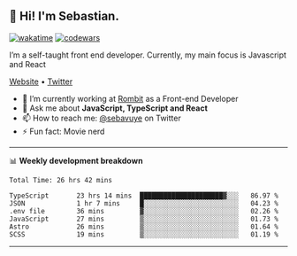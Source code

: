 ## 👋 Hi! I'm Sebastian.

[![wakatime](https://wakatime.com/badge/user/df0036c6-328a-4a39-be9b-e49417ed22a1.svg)](https://wakatime.com/@df0036c6-328a-4a39-be9b-e49417ed22a1)
[![codewars](https://www.codewars.com/users/sebavuye/badges/small)](https://www.codewars.com/users/sebavuye)

I’m a self-taught front end developer. Currently, my main focus is Javascript and React

[Website](https://sebastianvuye.be) • [Twitter](https://twitter.com/sebavuye)

- 🔭 I’m currently working at [Rombit](https://rombit.com/) as a Front-end Developer
- 💬 Ask me about **JavaScript, TypeScript and React**
- 📫 How to reach me: [@sebavuye](https://twitter.com/sebavuye) on Twitter
- ⚡ Fun fact: Movie nerd

-------

📊 **Weekly development breakdown**

<!--START_SECTION:waka-->

```text
Total Time: 26 hrs 42 mins

TypeScript       23 hrs 14 mins  █████████████████████▓░░░   86.97 %
JSON             1 hr 7 mins     █░░░░░░░░░░░░░░░░░░░░░░░░   04.23 %
.env file        36 mins         ▓░░░░░░░░░░░░░░░░░░░░░░░░   02.26 %
JavaScript       27 mins         ▒░░░░░░░░░░░░░░░░░░░░░░░░   01.73 %
Astro            26 mins         ▒░░░░░░░░░░░░░░░░░░░░░░░░   01.64 %
SCSS             19 mins         ▒░░░░░░░░░░░░░░░░░░░░░░░░   01.19 %
```

<!--END_SECTION:waka-->
-------
